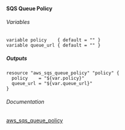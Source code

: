 #### SQS Queue Policy


###### Variables
```
variable policy    { default = "" }
variable queue_url { default = "" }
```

##### Outputs
```
resource "aws_sqs_queue_policy" "policy" {
  policy    = "${var.policy}"
  queue_url = "${var.queue_url}"
}
```

###### Documentation
[aws_sqs_queue_policy](https://www.terraform.io/docs/providers/aws/r/sqs_queue_policy.html)
